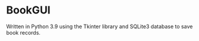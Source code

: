 # BookGUI
 Written in Python 3.9 using the Tkinter library and SQLite3 database to save book records.
